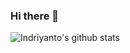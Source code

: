 ### Hi there 👋

![Indriyanto's github stats](https://github-readme-stats.vercel.app/api?username=indriyantongrh&count_private=true&show_icons=true)

<!--
**indriyantongrh/indriyantongrh** is a ✨ _special_ ✨ repository because its `README.md` (this file) appears on your GitHub profile.

Here are some ideas to get you started:

- 🔭 I’m currently working on ...
- 🌱 I’m currently learning ...
- 👯 I’m looking to collaborate on ...
- 🤔 I’m looking for help with ...
- 💬 Ask me about ...
- 📫 How to reach me: ...
- 😄 Pronouns: ...
- ⚡ Fun fact: ...
-->
